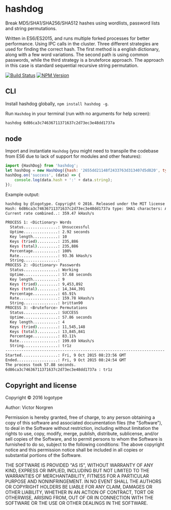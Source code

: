 # hashdog
Break MD5/SHA1/SHA256/SHA512 hashes using wordlists, password lists and string permutations.

Written in ES6/ES2015, and runs multiple forked processes for better performance. Using IPC calls in the cluster. Three different strategies are used for finding the correct hash. The first method is a english dictionary, along with a few word variations. The second path is using common passwords, while the third strategy is a bruteforce approach. The approach in this case is standard sequential recursive string permutation.

[![Build Status](https://travis-ci.org/logotype/hashdog.svg?branch=master)](https://travis-ci.org/logotype/hashdog) [![NPM Version](https://badge.fury.io/js/hashdog.svg)](http://badge.fury.io/js/hashdog)

CLI
---

Install hashdog globally, `npm install hashdog -g`.

Run `Hashdog` in your terminal (run with no arguments for help screen):

```bash
hashdog 6d86ca3c74636711371637c2d73ec3e48dd1737a
```

node
----------

Import and instantiate `Hashdog` (you might need to transpile the codebase from ES6 due to lack of support for modules and other features):

```javascript
import {HashDog} from 'hashdog';
let hashDog = new HashDog({hash: '2655dd21148f2433763d313407d5d820', type: 'MD5', length: 8, chars: 'AaBbCcDdEeFf'});
hashDog.on('success', (data) => {
    console.log(data.hash + ':' + data.string);
});
```

Example output:

```bash
hashdog by @logotype. Copyright © 2016. Released under the MIT license.
Hash: 6d86ca3c74636711371637c2d73ec3e48dd1737a type: SHA1 characters: ABCDEFGHIJKLMNOPQRSTUVXYZabcdefghijklmnopqrstuvwxyz0123456789
Current rate combined..: 359.47 kHash/s

PROCESS 1: <Dictionary> Words
  Status...............: Unsuccessful
  Uptime...............: 2.92 seconds
  Key length...........: 10
  Keys (tried).........: 235,886
  Keys (total).........: 235,886
  Percentage...........: 100%
  Rate.................: 93.36 kHash/s
  String...............:
PROCESS 2: <Dictionary> Passwords
  Status...............: Working
  Uptime...............: 57.68 seconds
  Key length...........: 9
  Keys (tried).........: 9,453,892
  Keys (total).........: 14,344,391
  Percentage...........: 65.91%
  Rate.................: 159.78 kHash/s
  String...............: brittan90
PROCESS 3: <Bruteforce> Permutations
  Status...............: SUCCESS
  Uptime...............: 57.86 seconds
  Key length...........: 4
  Keys (tried).........: 11,545,148
  Keys (total).........: 13,845,841
  Percentage...........: 83.11%
  Rate.................: 199.69 kHash/s
  String...............: tr1z
----------------------------------------------------------------------
Started................: Fri, 9 Oct 2015 08:23:56 GMT
Ended..................: Fri, 9 Oct 2015 08:24:54 GMT
The process took 57.88 seconds.
6d86ca3c74636711371637c2d73ec3e48dd1737a : tr1z
```

Copyright and license
---------------------

Copyright © 2016 logotype

Author: Victor Norgren

Permission is hereby granted, free of charge, to any person obtaining a copy
of this software and associated documentation files (the "Software"), to
deal in the Software without restriction, including without limitation the
rights to use, copy, modify, merge, publish, distribute, sublicense, and/or
sell copies of the Software, and to permit persons to whom the Software is
furnished to do so, subject to the following conditions:  The above copyright
notice and this permission notice shall be included in all copies or
substantial portions of the Software.

THE SOFTWARE IS PROVIDED "AS IS", WITHOUT WARRANTY OF ANY KIND, EXPRESS OR
IMPLIED, INCLUDING BUT NOT LIMITED TO THE WARRANTIES OF MERCHANTABILITY,
FITNESS FOR A PARTICULAR PURPOSE AND NONINFRINGEMENT. IN NO EVENT SHALL THE
AUTHORS OR COPYRIGHT HOLDERS BE LIABLE FOR ANY CLAIM, DAMAGES OR OTHER
LIABILITY, WHETHER IN AN ACTION OF CONTRACT, TORT OR OTHERWISE, ARISING FROM,
OUT OF OR IN CONNECTION WITH THE SOFTWARE OR THE USE OR OTHER DEALINGS
IN THE SOFTWARE.